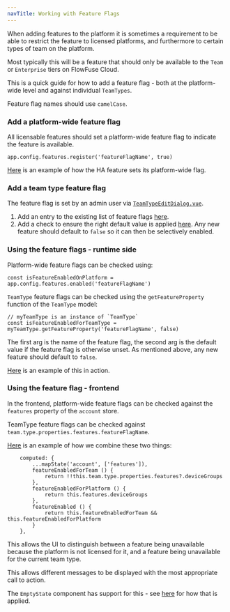 ```yaml
---
navTitle: Working with Feature Flags
---
```


When adding features to the platform it is sometimes a requirement to be able to
restrict the feature to licensed platforms, and furthermore to certain types of team
on the platform.

Most typically this will be a feature that should only be available to the `Team`
or `Enterprise` tiers on FlowFuse Cloud.

This is a quick guide for how to add a feature flag - both at the platform-wide
level and against individual `TeamTypes`.

Feature flag names should use `camelCase`.

### Add a platform-wide feature flag

All licensable features should set a platform-wide feature flag to indicate
the feature is available.

```
app.config.features.register('featureFlagName', true)
```

[Here](https://github.com/FlowFuse/flowfuse/blob/0335c9056019ff9987d97f3ad3f18675de1c2422/forge/ee/lib/ha/index.js#L6) is
an example of how the HA feature sets its platform-wide flag.


### Add a team type feature flag

The feature flag is set by an admin user via [`TeamTypeEditDialog.vue`](https://github.com/FlowFuse/flowfuse/blob/0335c9056019ff9987d97f3ad3f18675de1c2422/frontend/src/pages/admin/TeamTypes/dialogs/TeamTypeEditDialog.vue).


1. Add an entry to the existing list of feature flags [here](https://github.com/FlowFuse/flowfuse/blob/0335c9056019ff9987d97f3ad3f18675de1c2422/frontend/src/pages/admin/TeamTypes/dialogs/TeamTypeEditDialog.vue#L73-L85).
2. Add a check to ensure the right default value is applied [here](https://github.com/FlowFuse/flowfuse/blob/0335c9056019ff9987d97f3ad3f18675de1c2422/frontend/src/pages/admin/TeamTypes/dialogs/TeamTypeEditDialog.vue#L172-L174). Any new feature should default to `false` so it can then be selectively enabled.

### Using the feature flags - runtime side

Platform-wide feature flags can be checked using:

```
const isFeatureEnabledOnPlatform = app.config.features.enabled('featureFlagName')

```

`TeamType` feature flags can be checked using the `getFeatureProperty` function
of the `TeamType` model:


```
// myTeamType is an instance of `TeamType`
const isFeatureEnabledForTeamType = myTeamType.getFeatureProperty('featureFlagName', false)
```

The first arg is the name of the feature flag, the second arg is the default value
if the feature flag is otherwise unset. As mentioned above, any new feature should
default to `false`.

[Here](https://github.com/FlowFuse/flowfuse/blob/0335c9056019ff9987d97f3ad3f18675de1c2422/forge/ee/routes/sharedLibrary/index.js#L22) is an example of this in action.

### Using the feature flag - frontend

In the frontend, platform-wide feature flags can be checked against
the `features` property of the `account` store.

TeamType feature flags can be checked against `team.type.properties.features.featureFlagName`.

[Here](https://github.com/FlowFuse/flowfuse/blob/0335c9056019ff9987d97f3ad3f18675de1c2422/frontend/src/pages/application/DeviceGroups.vue#L135-L146) is an example of how we combine these two things:

```
    computed: {
        ...mapState('account', ['features']),
        featureEnabledForTeam () {
            return !!this.team.type.properties.features?.deviceGroups
        },
        featureEnabledForPlatform () {
            return this.features.deviceGroups
        },
        featureEnabled () {
            return this.featureEnabledForTeam && this.featureEnabledForPlatform
        }
    },
```

This allows the UI to distinguish between a feature being unavailable because the platform
is not licensed for it, and a feature being unavailable for the current team type.

This allows different messages to be displayed with the most appropriate call to action.

The `EmptyState` component has support for this - see [here](https://github.com/FlowFuse/flowfuse/blob/0335c9056019ff9987d97f3ad3f18675de1c2422/frontend/src/pages/application/DeviceGroups.vue#L29)
for how that is applied.